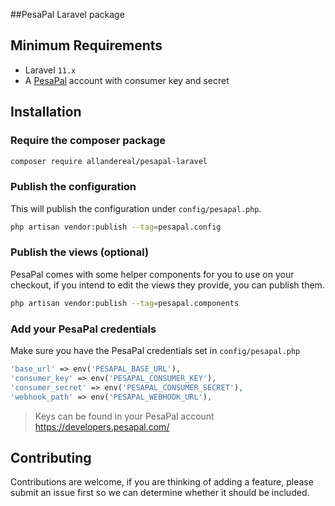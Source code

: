 ##PesaPal Laravel package

## Minimum Requirements

- Laravel  `11.x`
- A [PesaPal](https://pesapal.com/) account with consumer key and secret

## Installation

### Require the composer package

```sh
composer require allandereal/pesapal-laravel
```

### Publish the configuration

This will publish the configuration under `config/pesapal.php`.

```sh
php artisan vendor:publish --tag=pesapal.config
```

### Publish the views (optional)

PesaPal comes with some helper components for you to use on your checkout, if you intend to edit the views they provide, you can publish them.

```sh
php artisan vendor:publish --tag=pesapal.components
```

### Add your PesaPal credentials

Make sure you have the PesaPal credentials set in `config/pesapal.php`

```php
'base_url' => env('PESAPAL_BASE_URL'),
'consumer_key' => env('PESAPAL_CONSUMER_KEY'),
'consumer_secret' => env('PESAPAL_CONSUMER_SECRET'),
'webhook_path' => env('PESAPAL_WEBHOOK_URL'),
```

> Keys can be found in your PesaPal account https://developers.pesapal.com/

## Contributing

Contributions are welcome, if you are thinking of adding a feature, please submit an issue first so we can determine whether it should be included.
